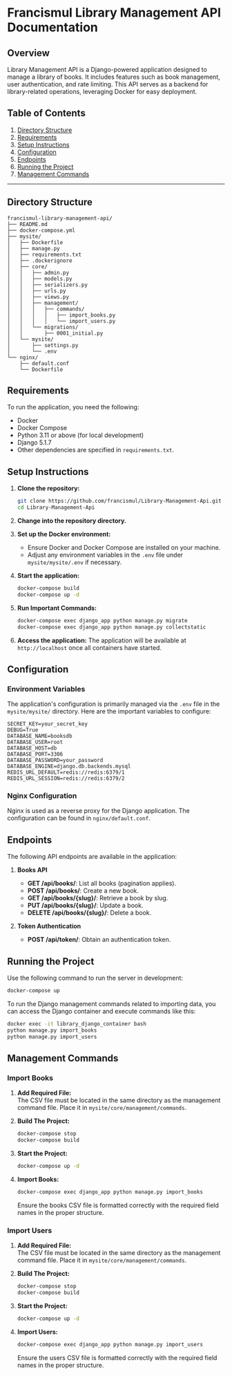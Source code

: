 # Francismul Library Management API Documentation

## Overview

Library Management API is a Django-powered application designed to manage a library of books. It includes features such as book management, user authentication, and rate limiting. This API serves as a backend for library-related operations, leveraging Docker for easy deployment.

## Table of Contents

1. [Directory Structure](#directory-structure)
2. [Requirements](#requirements)
3. [Setup Instructions](#setup-instructions)
4. [Configuration](#configuration)
5. [Endpoints](#endpoints)
6. [Running the Project](#running-the-project)
7. [Management Commands](#management-commands)

---

## Directory Structure

```
francismul-library-management-api/
├── README.md
├── docker-compose.yml
├── mysite/
│   ├── Dockerfile
│   ├── manage.py
│   ├── requirements.txt
│   ├── .dockerignore
│   ├── core/
│   │   ├── admin.py
│   │   ├── models.py
│   │   ├── serializers.py
│   │   ├── urls.py
│   │   ├── views.py
│   │   ├── management/
│   │   │   ├── commands/
│   │   │   │   ├── import_books.py
│   │   │   │   └── import_users.py
│   │   └── migrations/
│   │       ├── 0001_initial.py
│   └── mysite/
│       ├── settings.py
│       └── .env
└── nginx/
    ├── default.conf
    └── Dockerfile
```

## Requirements

To run the application, you need the following:

- Docker
- Docker Compose
- Python 3.11 or above (for local development)
- Django 5.1.7
- Other dependencies are specified in `requirements.txt`.

## Setup Instructions

1. **Clone the repository:**

   ```bash
   git clone https://github.com/francismul/Library-Management-Api.git
   cd Library-Management-Api
   ```

2. **Change into the repository directory.**

3. **Set up the Docker environment:**

   - Ensure Docker and Docker Compose are installed on your machine.
   - Adjust any environment variables in the `.env` file under `mysite/mysite/.env` if necessary.

4. **Start the application:**

   ```bash
   docker-compose build
   docker-compose up -d
   ```

5. **Run Important Commands:**

   ```bash
   docker-compose exec django_app python manage.py migrate
   docker-compose exec django_app python manage.py collectstatic
   ```

6. **Access the application:**
   The application will be available at `http://localhost` once all containers have started.

## Configuration

### Environment Variables

The application's configuration is primarily managed via the `.env` file in the `mysite/mysite/` directory. Here are the important variables to configure:

```env
SECRET_KEY=your_secret_key
DEBUG=True
DATABASE_NAME=booksdb
DATABASE_USER=root
DATABASE_HOST=db
DATABASE_PORT=3306
DATABASE_PASSWORD=your_password
DATABASE_ENGINE=django.db.backends.mysql
REDIS_URL_DEFAULT=redis://redis:6379/1
REDIS_URL_SESSION=redis://redis:6379/2
```

### Nginx Configuration

Nginx is used as a reverse proxy for the Django application. The configuration can be found in `nginx/default.conf`.

## Endpoints

The following API endpoints are available in the application:

1. **Books API**

   - **GET /api/books/**: List all books (pagination applies).
   - **POST /api/books/**: Create a new book.
   - **GET /api/books/{slug}/**: Retrieve a book by slug.
   - **PUT /api/books/{slug}/**: Update a book.
   - **DELETE /api/books/{slug}/**: Delete a book.

2. **Token Authentication**
   - **POST /api/token/**: Obtain an authentication token.

## Running the Project

Use the following command to run the server in development:

```bash
docker-compose up
```

To run the Django management commands related to importing data, you can access the Django container and execute commands like this:

```bash
docker exec -it library_django_container bash
python manage.py import_books
python manage.py import_users
```

## Management Commands

### Import Books

1. **Add Required File:**  
   The CSV file must be located in the same directory as the management command file. Place it in `mysite/core/management/commands`.

2. **Build The Project:**

   ```bash
   docker-compose stop
   docker-compose build
   ```

3. **Start the Project:**

   ```bash
   docker-compose up -d
   ```

4. **Import Books:**

   ```bash
   docker-compose exec django_app python manage.py import_books
   ```

   Ensure the books CSV file is formatted correctly with the required field names in the proper structure.

### Import Users

1. **Add Required File:**  
   The CSV file must be located in the same directory as the management command file. Place it in `mysite/core/management/commands`.

2. **Build The Project:**

   ```bash
   docker-compose stop
   docker-compose build
   ```

3. **Start the Project:**

   ```bash
   docker-compose up -d
   ```

4. **Import Users:**

   ```bash
   docker-compose exec django_app python manage.py import_users
   ```

   Ensure the users CSV file is formatted correctly with the required field names in the proper structure.
